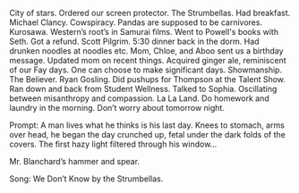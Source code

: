 City of stars. Ordered our screen protector. The Strumbellas. Had breakfast. Michael Clancy. Cowspiracy. Pandas are supposed to be carnivores. Kurosawa. Western’s root’s in Samurai films. Went to Powell's books with Seth. Got a refund. Scott Pilgrim. 5:30 dinner back in the dorm. Had drunken noodles at noodles etc. Mom, Chloe, and Aboo sent us a birthday message. Updated mom on recent things. Acquired ginger ale, reminiscent of our Fay days. One can choose to make significant days. Showmanship. The Believer. Ryan Gosling. Did pushups for Thompson at the Talent Show. Ran down and back from Student Wellness. Talked to Sophia. Oscillating between misanthropy and compassion. La La Land. Do homework and laundry in the morning. Don’t worry about tomorrow night.

Prompt: A man lives what he thinks is his last day. Knees to stomach, arms over head, he began the day crunched up, fetal under the dark folds of the covers. The first hazy light filtered through his window…

Mr. Blanchard’s hammer and spear.

Song: We Don’t Know by the Strumbellas.